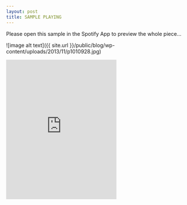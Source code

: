 ```yaml
---
layout: post
title: SAMPLE PLAYING
---
```


Please open this sample in the Spotify App to preview the whole piece...

![image alt text]({{ site.url }}/public/blog/wp-content/uploads/2013/11/p1010928.jpg)

<iframe src="https://embed.spotify.com/?uri=spotify%3Auser%3Achbq4o574n9t8vv6hvoptypim%3Aplaylist%3A31oD6u1Akf8QcSKcLNQAbb" width="300" height="380" frameborder="0" allowtransparency="true"></iframe>
